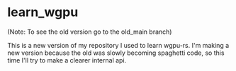 # learn_wgpu
(Note: To see the old version go to the old_main branch)

This is a new version of my repository I used to learn wgpu-rs.
I'm making a new version because the old was slowly becoming spaghetti code,
so this time I'll try to make a clearer internal api.

